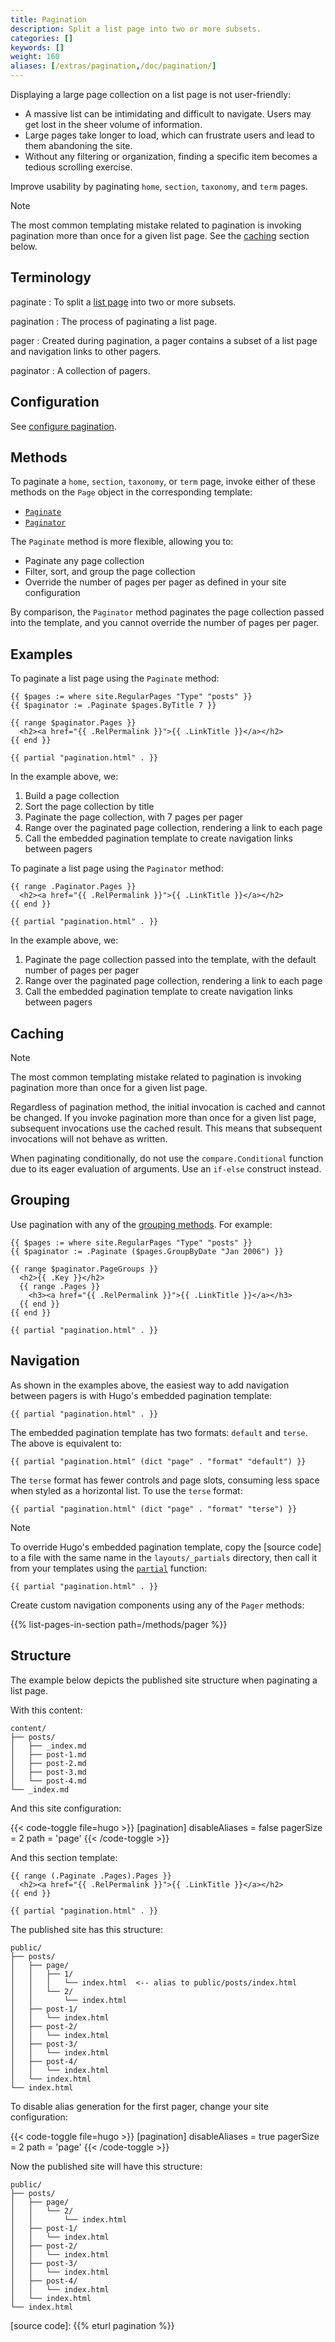 ```yaml
---
title: Pagination
description: Split a list page into two or more subsets.
categories: []
keywords: []
weight: 160
aliases: [/extras/pagination,/doc/pagination/]
---
```


Displaying a large page collection on a list page is not user-friendly:

- A massive list can be intimidating and difficult to navigate. Users may get lost in the sheer volume of information.
- Large pages take longer to load, which can frustrate users and lead to them abandoning the site.
- Without any filtering or organization, finding a specific item becomes a tedious scrolling exercise.

Improve usability by paginating `home`, `section`, `taxonomy`, and `term` pages.

> [!note]
> The most common templating mistake related to pagination is invoking pagination more than once for a given list page. See the [caching](#caching) section below.

## Terminology

paginate
: To split a [list page](g) into two or more subsets.

pagination
: The process of paginating a list page.

pager
: Created during pagination, a pager contains a subset of a list page and navigation links to other pagers.

paginator
: A collection of pagers.

## Configuration

See [configure pagination](/configuration/pagination).

## Methods

To paginate a `home`, `section`, `taxonomy`, or `term` page, invoke either of these methods on the `Page` object in the corresponding template:

- [`Paginate`]
- [`Paginator`]

The `Paginate` method is more flexible, allowing you to:

- Paginate any page collection
- Filter, sort, and group the page collection
- Override the number of pages per pager as defined in your site configuration

By comparison, the `Paginator` method paginates the page collection passed into the template, and you cannot override the number of pages per pager.

## Examples

To paginate a list page using the `Paginate` method:

```go-html-template
{{ $pages := where site.RegularPages "Type" "posts" }}
{{ $paginator := .Paginate $pages.ByTitle 7 }}

{{ range $paginator.Pages }}
  <h2><a href="{{ .RelPermalink }}">{{ .LinkTitle }}</a></h2>
{{ end }}

{{ partial "pagination.html" . }}
```

In the example above, we:

1. Build a page collection
1. Sort the page collection by title
1. Paginate the page collection, with 7 pages per pager
1. Range over the paginated page collection, rendering a link to each page
1. Call the embedded pagination template to create navigation links between pagers

To paginate a list page using the `Paginator` method:

```go-html-template
{{ range .Paginator.Pages }}
  <h2><a href="{{ .RelPermalink }}">{{ .LinkTitle }}</a></h2>
{{ end }}

{{ partial "pagination.html" . }}
```

In the example above, we:

1. Paginate the page collection passed into the template, with the default number of pages per pager
1. Range over the paginated page collection, rendering a link to each page
1. Call the embedded pagination template to create navigation links between pagers

## Caching

> [!note]
> The most common templating mistake related to pagination is invoking pagination more than once for a given list page.

Regardless of pagination method, the initial invocation is cached and cannot be changed. If you invoke pagination more than once for a given list page, subsequent invocations use the cached result. This means that subsequent invocations will not behave as written.

When paginating conditionally, do not use the `compare.Conditional` function due to its eager evaluation of arguments. Use an `if-else` construct instead.

## Grouping

Use pagination with any of the [grouping methods]. For example:

```go-html-template
{{ $pages := where site.RegularPages "Type" "posts" }}
{{ $paginator := .Paginate ($pages.GroupByDate "Jan 2006") }}

{{ range $paginator.PageGroups }}
  <h2>{{ .Key }}</h2>
  {{ range .Pages }}
    <h3><a href="{{ .RelPermalink }}">{{ .LinkTitle }}</a></h3>
  {{ end }}
{{ end }}

{{ partial "pagination.html" . }}
```

## Navigation

As shown in the examples above, the easiest way to add navigation between pagers is with Hugo's embedded pagination template:

```go-html-template
{{ partial "pagination.html" . }}
```

The embedded pagination template has two formats: `default` and `terse`. The above is equivalent to:

```go-html-template
{{ partial "pagination.html" (dict "page" . "format" "default") }}
```

The `terse` format has fewer controls and page slots, consuming less space when styled as a horizontal list. To use the `terse` format:

```go-html-template
{{ partial "pagination.html" (dict "page" . "format" "terse") }}
```

> [!note]
> To override Hugo's embedded pagination template, copy the [source code] to a file with the same name in the `layouts/_partials` directory, then call it from your templates using the [`partial`] function:
>
> `{{ partial "pagination.html" . }}`

Create custom navigation components using any of the `Pager` methods:

{{% list-pages-in-section path=/methods/pager %}}

## Structure

The example below depicts the published site structure when paginating a list page.

With this content:

```text
content/
├── posts/
│   ├── _index.md
│   ├── post-1.md
│   ├── post-2.md
│   ├── post-3.md
│   └── post-4.md
└── _index.md
```

And this site configuration:

{{< code-toggle file=hugo >}}
[pagination]
  disableAliases = false
  pagerSize = 2
  path = 'page'
{{< /code-toggle >}}

And this section template:

```go-html-template
{{ range (.Paginate .Pages).Pages }}
  <h2><a href="{{ .RelPermalink }}">{{ .LinkTitle }}</a></h2>
{{ end }}

{{ partial "pagination.html" . }}
```

The published site has this structure:

```text
public/
├── posts/
│   ├── page/
│   │   ├── 1/
│   │   │   └── index.html  <-- alias to public/posts/index.html
│   │   └── 2/
│   │       └── index.html
│   ├── post-1/
│   │   └── index.html
│   ├── post-2/
│   │   └── index.html
│   ├── post-3/
│   │   └── index.html
│   ├── post-4/
│   │   └── index.html
│   └── index.html
└── index.html
```

To disable alias generation for the first pager, change your site configuration:

{{< code-toggle file=hugo >}}
[pagination]
  disableAliases = true
  pagerSize = 2
  path = 'page'
{{< /code-toggle >}}

Now the published site will have this structure:

```text
public/
├── posts/
│   ├── page/
│   │   └── 2/
│   │       └── index.html
│   ├── post-1/
│   │   └── index.html
│   ├── post-2/
│   │   └── index.html
│   ├── post-3/
│   │   └── index.html
│   ├── post-4/
│   │   └── index.html
│   └── index.html
└── index.html
```

[`Paginate`]: /methods/page/paginate/
[`Paginator`]: /methods/page/paginator/
[`partial`]: /functions/partials/include/
[grouping methods]: /quick-reference/page-collections/#group
[grouping methods]: /quick-reference/page-collections/#group
[source code]: {{% eturl pagination %}}
